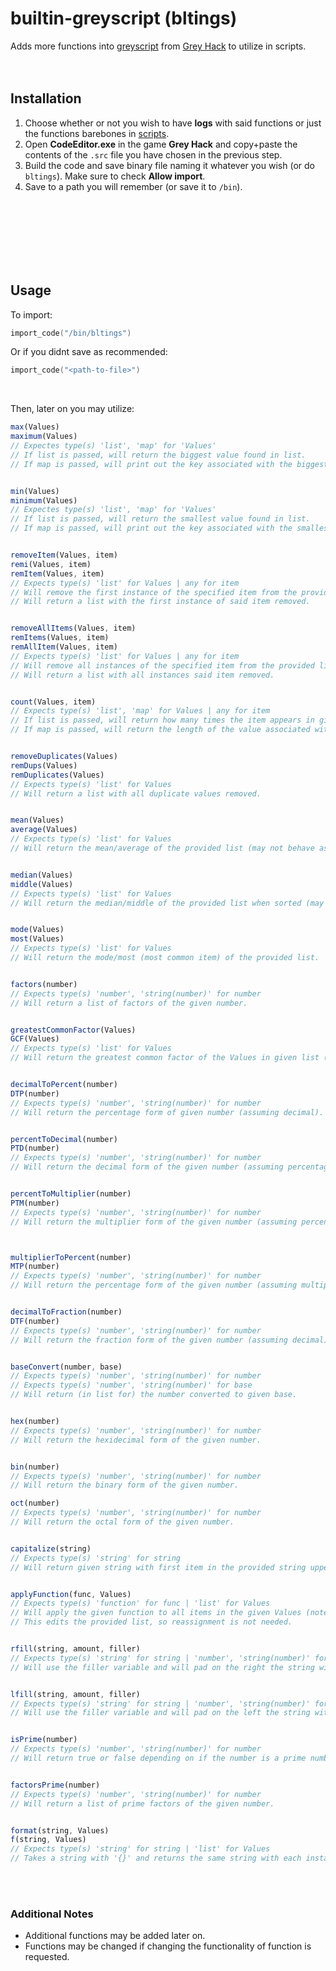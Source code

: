 # builtin-greyscript (bltings)
Adds more functions into [greyscript](https://codedocs.ghtools.xyz/) from [Grey Hack](https://store.steampowered.com/app/605230/Grey_Hack/) to utilize in scripts.
<br />
<br />
​<br />
## Installation
1. Choose whether or not you wish to have **logs** with said functions or just the functions barebones in [scripts](https://github.com/irtsa-dev/builtin-greyscript/tree/main/builtint-greyscript).
2. Open **CodeEditor.exe** in the game **Grey Hack** and copy+paste the contents of the `.src` file you have chosen in the previous step.
3. Build the code and save binary file naming it whatever you wish (or do `bltings`). Make sure to check **Allow import**.
4. Save to a path you will remember (or save it to `/bin`).
<br />
<br />
<br />
<br />
<br />
<br />

## Usage
To import:
```lua
import_code("/bin/bltings")
```
Or if you didnt save as recommended:
```lua
import_code("<path-to-file>")
```
<br />

Then, later on you may utilize:
```js
max(Values)
maximum(Values)
// Expectes type(s) 'list', 'map' for 'Values'
// If list is passed, will return the biggest value found in list.
// If map is passed, will print out the key associated with the biggest value found in map.


min(Values)
minimum(Values)
// Expectes type(s) 'list', 'map' for 'Values'
// If list is passed, will return the smallest value found in list.
// If map is passed, will print out the key associated with the smallest value found in map.


removeItem(Values, item)
remi(Values, item)
remItem(Values, item)
// Expects type(s) 'list' for Values | any for item
// Will remove the first instance of the specified item from the provided list.
// Will return a list with the first instance of said item removed.


removeAllItems(Values, item)
remItems(Values, item)
remAllItem(Values, item)
// Expects type(s) 'list' for Values | any for item
// Will remove all instances of the specified item from the provided list.
// Will return a list with all instances said item removed.


count(Values, item)
// Expects type(s) 'list', 'map' for Values | any for item
// If list is passed, will return how many times the item appears in given list.
// If map is passed, will return the length of the value associated with the item as the key for map.


removeDuplicates(Values)
remDups(Values)
remDuplicates(Values)
// Expects type(s) 'list' for Values
// Will return a list with all duplicate values removed.


mean(Values)
average(Values)
// Expects type(s) 'list' for Values
// Will return the mean/average of the provided list (may not behave as expected for lists containing non-numbers).


median(Values)
middle(Values)
// Expects type(s) 'list' for Values
// Will return the median/middle of the provided list when sorted (may not behave as expected for lists containing non-numbers).


mode(Values)
most(Values)
// Expects type(s) 'list' for Values
// Will return the mode/most (most common item) of the provided list.


factors(number)
// Expects type(s) 'number', 'string(number)' for number
// Will return a list of factors of the given number.


greatestCommonFactor(Values)
GCF(Values)
// Expects type(s) 'list' for Values
// Will return the greatest common factor of the Values in given list (may not behave as expected for lists containing non-numbers).


decimalToPercent(number)
DTP(number)
// Expects type(s) 'number', 'string(number)' for number
// Will return the percentage form of given number (assuming decimal).


percentToDecimal(number)
PTD(number)
// Expects type(s) 'number', 'string(number)' for number
// Will return the decimal form of the given number (assuming percentage).


percentToMultiplier(number)
PTM(number)
// Expects type(s) 'number', 'string(number)' for number
// Will return the multiplier form of the given number (assuming percentage).



multiplierToPercent(number)
MTP(number)
// Expects type(s) 'number', 'string(number)' for number
// Will return the percentage form of the given number (assuming multiplier).


decimalToFraction(number)
DTF(number)
// Expects type(s) 'number', 'string(number)' for number
// Will return the fraction form of the given number (assuming decimal).


baseConvert(number, base)
// Expects type(s) 'number', 'string(number)' for number
// Expects type(s) 'number', 'string(number)' for base
// Will return (in list for) the number converted to given base.


hex(number)
// Expects type(s) 'number', 'string(number)' for number
// Will return the hexidecimal form of the given number.


bin(number)
// Expects type(s) 'number', 'string(number)' for number
// Will return the binary form of the given number.

oct(number)
// Expects type(s) 'number', 'string(number)' for number
// Will return the octal form of the given number.


capitalize(string)
// Expects type(s) 'string' for string
// Will return given string with first item in the provided string uppercase.


applyFunction(func, Values)
// Expects type(s) 'function' for func | 'list' for Values
// Will apply the given function to all items in the given Values (note one must pass the function with @ infront (applyFunction(@sqrt, lust)).
// This edits the provided list, so reassignment is not needed.


rfill(string, amount, filler)
// Expects type(s) 'string' for string | 'number', 'string(number)' for amount | 'string' for filler
// Will use the filler variable and will pad on the right the string with said filler until the length of said string is equal to the amount variable.


lfill(string, amount, filler)
// Expects type(s) 'string' for string | 'number', 'string(number)' for amount | 'string' for filler
// Will use the filler variable and will pad on the left the string with said filler until the length of said string is equal to the amount variable.


isPrime(number)
// Expects type(s) 'number', 'string(number)' for number
// Will return true or false depending on if the number is a prime number or not.


factorsPrime(number)
// Expects type(s) 'number', 'string(number)' for number
// Will return a list of prime factors of the given number.


format(string, Values)
f(string, Values)
// Expects type(s) 'string' for string | 'list' for Values
// Takes a string with '{}' and returns the same string with each instance with a the correspond item in Values, expects equal number of items in Values list and '{}' in the given string.
```
​
<br />
<br />
### Additional Notes
- Additional functions may be added later on.
- Functions may be changed if changing the functionality of function is requested.

